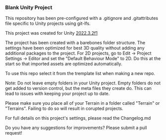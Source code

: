 ### Blank Unity Project ### 

This repository has been pre-configured with a .gitignore and .gitattributes file specific to Unity projects using git-lfs. 

This project was created for Unity [2022.3.2f1](https://download.unity3d.com/download_unity/d74737c6db50/Windows64EditorInstaller/UnitySetup64-2022.3.2f1.exe)

The project has been created with a barebones folder structure.  The settings have been optimized for best 3D quality without adding any additional packages to the project.
For 2D projects, go to Edit -> Project Settings -> Editor and set the "Default Behaviour Mode" to 2D.  Do this at the start so that imported assets are optimized automatically.

To use this repo select it from the tremplate list when making a new repo.

Note:  Do not leave empty folders in your Unity project.  Empty folders do not get added to version control, but the meta files they create do.  This can lead to issues with keeping your project up to date.

Please make sure you place all of your Terrain in a folder called "Terrain" or "Terrains". Failing to do so will result in corupted projects.

For full details on this project's settings, please read the Changelog.md
 
Do you have any suggestions for improvements? Please submit a pull request!
